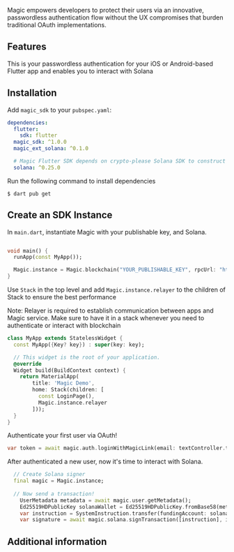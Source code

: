 Magic empowers developers to protect their users via an innovative, passwordless authentication flow without the UX compromises that burden traditional OAuth implementations.

## Features

This is your passwordless authentication for your iOS or Android-based Flutter app and enables you to interact with Solana

## Installation

Add `magic_sdk` to your `pubspec.yaml`:

```yaml
dependencies:
  flutter:
    sdk: flutter
  magic_sdk: ^1.0.0
  magic_ext_solana: ^0.1.0

  # Magic Flutter SDK depends on crypto-please Solana SDK to construct instructions.  
  solana: ^0.25.0
```

Run the following command to install dependencies

```text
$ dart pub get
```

## Create an SDK Instance

In `main.dart`, instantiate Magic with your publishable key, and Solana.

```dart

void main() {
  runApp(const MyApp());

  Magic.instance = Magic.blockchain("YOUR_PUBLISHABLE_KEY", rpcUrl: "https://api.devnet.solana.com", chain: SupportedBlockchain.solana);
}
```

Use `Stack` in the top level and add `Magic.instance.relayer` to the children of Stack to ensure the best performance

Note: Relayer is required to establish communication between apps and Magic service. Make sure to have it in a stack whenever you need to authenticate or interact with blockchain

```dart
class MyApp extends StatelessWidget {
  const MyApp({Key? key}) : super(key: key);

  // This widget is the root of your application.
  @override
  Widget build(BuildContext context) {
    return MaterialApp(
        title: 'Magic Demo',
        home: Stack(children: [
          const LoginPage(),
          Magic.instance.relayer
        ]));
  }
}
```

Authenticate your first user via OAuth!

```dart
var token = await magic.auth.loginWithMagicLink(email: textController.text);
```

After authenticated a new user, now it's time to interact with Solana.

```dart
  // Create Solana signer
  final magic = Magic.instance;
  
  // Now send a transaction! 
    UserMetadata metadata = await magic.user.getMetadata();
    Ed25519HDPublicKey solanaWallet = Ed25519HDPublicKey.fromBase58(metadata.publicAddress!);
    var instruction = SystemInstruction.transfer(fundingAccount: solanaWallet, recipientAccount: solanaWallet, lamports: 1);
    var signature = await magic.solana.signTransaction([instruction], instruction.accounts);
```

## Additional information
